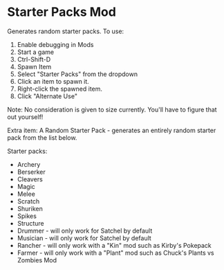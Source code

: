 # Starter Packs Mod

Generates random starter packs. To use:

1. Enable debugging in Mods
2. Start a game
3. Ctrl-Shift-D
4. Spawn Item
5. Select "Starter Packs" from the dropdown
6. Click an item to spawn it.
7. Right-click the spawned item.
8. Click "Alternate Use"

Note: No consideration is given to size currently. You'll have to figure that out yourself!

Extra item: A Random Starter Pack - generates an entirely random starter pack from the list below.

Starter packs:

- Archery
- Berserker
- Cleavers
- Magic
- Melee
- Scratch
- Shuriken
- Spikes
- Structure
- Drummer - will only work for Satchel by default
- Musician - will only work for Satchel by default
- Rancher - will only work with a "Kin" mod such as Kirby's Pokepack
- Farmer - will only work with a "Plant" mod such as Chuck's Plants vs Zombies Mod
